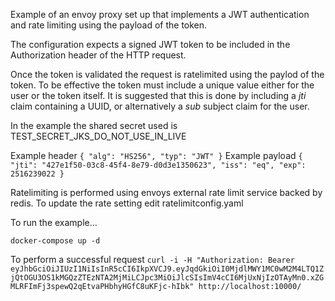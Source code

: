 Example of an envoy proxy set up that implements a JWT authentication and rate limiting using the payload of the token.

The configuration expects a signed JWT token to be included in the Authorization header of the HTTP request.

Once the token is validated the request is ratelimited using the paylod of the token. To be effective the token must include a unique value either for the user or the token itself. It is suggested that this is done by including a *jti* claim containing a UUID, or alternatively a *sub* subject claim for the user.

In the example the shared secret used is TEST_SECRET_JKS_DO_NOT_USE_IN_LIVE

Example header
`
{
  "alg": "HS256",
  "typ": "JWT"
}
`
Example payload
`
{
  "jti": "427e1f50-03c8-45f4-8e79-d0d3e1350623",
  "iss": "eq",
  "exp": 2516239022
}
`

Ratelimiting is performed using envoys external rate limit service backed by redis. To update the rate setting edit ratelimitconfig.yaml



To run the example...

`
docker-compose up -d
`

To perform a successful request
`
curl -i -H "Authorization: Bearer eyJhbGciOiJIUzI1NiIsInR5cCI6IkpXVCJ9.eyJqdGkiOiI0MjdlMWY1MC0wM2M4LTQ1ZjQtOGU3OS1kMGQzZTEzNTA2MjMiLCJpc3MiOiJlcSIsImV4cCI6MjUxNjIzOTAyMn0.xZGMLRFImFj3spewQ2qEtvaPHbhyHGfC8uKFjc-hIbk" http://localhost:10000/
`

